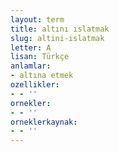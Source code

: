 ```yaml
---
layout: term
title: altını ıslatmak
slug: altini-islatmak
letter: A
lisan: Türkçe
anlamlar:
- altına etmek
ozellikler:
- - ''
ornekler:
- - ''
orneklerkaynak:
- - ''
---
```

